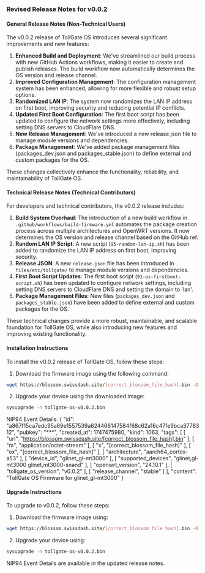 ### Revised Release Notes for v0.0.2

#### General Release Notes (Non-Technical Users)

The v0.0.2 release of TollGate OS introduces several significant improvements and new features:

1. **Enhanced Build and Deployment**: We've streamlined our build process with new GitHub Actions workflows, making it easier to create and publish releases. The build workflow now automatically determines the OS version and release channel.
2. **Improved Configuration Management**: The configuration management system has been enhanced, allowing for more flexible and robust setup options.
3. **Randomized LAN IP**: The system now randomizes the LAN IP address on first boot, improving security and reducing potential IP conflicts.
4. **Updated First Boot Configuration**: The first boot script has been updated to configure the network settings more effectively, including setting DNS servers to CloudFlare DNS.
5. **New Release Management**: We've introduced a new release.json file to manage module versions and dependencies.
6. **Package Management**: We've added package management files (packages_dev.json and packages_stable.json) to define external and custom packages for the OS.

These changes collectively enhance the functionality, reliability, and maintainability of TollGate OS.

#### Technical Release Notes (Technical Contributors)

For developers and technical contributors, the v0.0.2 release includes:

1. **Build System Overhaul**: The introduction of a new build workflow in `.github/workflows/build-firmware.yml` automates the package creation process across multiple architectures and OpenWRT versions. It now determines the OS version and release channel based on the GitHub ref.
2. **Random LAN IP Script**: A new script (`95-random-lan-ip.sh`) has been added to randomize the LAN IP address on first boot, improving security.
3. **Release JSON**: A new `release.json` file has been introduced in `files/etc/tollgate/` to manage module versions and dependencies.
4. **First Boot Script Updates**: The first boot script (`91-os-firstboot-script.sh`) has been updated to configure network settings, including setting DNS servers to CloudFlare DNS and setting the domain to 'lan'.
5. **Package Management Files**: New files (`packages_dev.json` and `packages_stable.json`) have been added to define external and custom packages for the OS.

These technical changes provide a more robust, maintainable, and scalable foundation for TollGate OS, while also introducing new features and improving existing functionality.

#### Installation Instructions

To install the v0.0.2 release of TollGate OS, follow these steps:

1. Download the firmware image using the following command:
```bash
wget https://blossom.swissdash.site/[correct_blossom_file_hash].bin -O tollgate-os-v0.0.2.bin
```
2. Upgrade your device using the downloaded image:
```bash
sysupgrade -n tollgate-os-v0.0.2.bin
```

NIP94 Event Details:
{
  "id": "a867f15ca7edc95a69e1557539a624466147584f68c62a16c47fe9bca3778312",
  "pubkey": "***",
  "created_at": 1747475980,
  "kind": 1063,
  "tags": [
    [
      "url",
      "https://blossom.swissdash.site/[correct_blossom_file_hash].bin"
    ],
    [
      "m",
      "application/octet-stream"
    ],
    [
      "x",
      "[correct_blossom_file_hash]"
    ],
    [
      "ox",
      "[correct_blossom_file_hash]"
    ],
    [
      "architecture",
      "aarch64_cortex-a53"
    ],
    [
      "device_id",
      "glinet_gl-mt3000"
    ],
    [
      "supported_devices",
      "glinet,gl-mt3000 glinet,mt3000-snand"
    ],
    [
      "openwrt_version",
      "24.10.1"
    ],
    [
      "tollgate_os_version",
      "v0.0.2"
    ],
    [
      "release_channel",
      "stable"
    ]
  ],
  "content": "TollGate OS Firmware for glinet_gl-mt3000"
}

#### Upgrade Instructions

To upgrade to v0.0.2, follow these steps:
1. Download the firmware image using:
```bash
wget https://blossom.swissdash.site/[correct_blossom_file_hash].bin -O tollgate-os-v0.0.2.bin
```
2. Upgrade your device using:
```bash
sysupgrade -n tollgate-os-v0.0.2.bin
```

NIP94 Event Details are available in the updated release notes.